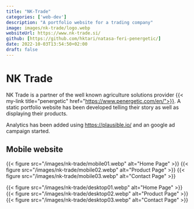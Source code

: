```yaml
---
title: "NK-Trade"
categories: ['web-dev']
description: "A portfolio website for a trading company"
image: images/nk-trade/logo.webp
websiteUrl: https://www.nk-trade.si/
github: [https://github.com/hktari/natasa-feri-penergetic/]
date: 2022-10-03T13:54:50+02:00
draft: false
---
```


# NK Trade
NK Trade is a partner of the well known agriculture solutions provider {{< my-link title="penergetic" href="https://www.penergetic.com/en/">}}. A static portfolio website has been developed telling their story as well as displaying their products.

Analytics has been added using https://plausible.io/ and an google ad campaign started.

## Mobile website

{{< figure src="/images/nk-trade/mobile01.webp" alt="Home Page" >}}
{{< figure src="/images/nk-trade/mobile02.webp" alt="Product Page" >}}
{{< figure src="/images/nk-trade/mobile03.webp" alt="Contact Page" >}}

{{< figure src="/images/nk-trade/desktop01.webp" alt="Home Page" >}}
{{< figure src="/images/nk-trade/desktop02.webp" alt="Product Page" >}}
{{< figure src="/images/nk-trade/desktop03.webp" alt="Contact Page" >}}


